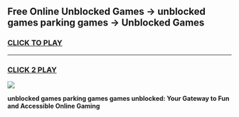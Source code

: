 
## Free Online Unblocked Games → unblocked games parking games → Unblocked Games
<h3>
<a href="https://premium.freeplayer.one?title=unblocked_games_parking_games&ref=21F">CLICK TO PLAY</a></h3>
<hr>

<h3>
<a href="https://premium.freeplayer.one?title=unblocked_games_parking_games&ref=21F">CLICK 2 PLAY</a>
  
</h3>

<a href="https://premium.freeplayer.one?title=unblocked_games_parking_games&ref=21F/"><img src="https://clearcache.store/games.png"></a>


**unblocked games parking games games unblocked: Your Gateway to Fun and Accessible Online Gaming**
